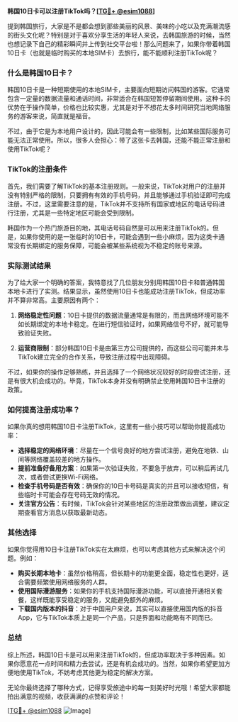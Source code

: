 **韩国10日卡可以注册TikTok吗？[[TG💪+ @esim1088](https://t.me/s/esim1088)]**

提到韩国旅行，大家是不是都会想到那些美丽的风景、美味的小吃以及充满潮流感的街头文化呢？特别是对于喜欢分享生活的年轻人来说，去韩国旅游的时候，当然也想记录下自己的精彩瞬间并上传到社交平台啦！那么问题来了，如果你带着韩国10日卡（也就是临时购买的本地SIM卡）去旅行，能不能顺利注册TikTok呢？

### 什么是韩国10日卡？
韩国10日卡是一种短期使用的本地SIM卡，主要面向短期访问韩国的游客。它通常包含一定量的数据流量和通话时间，非常适合在韩国短暂停留期间使用。这种卡的优势在于操作简单，价格也比较实惠，尤其是对于不想花太多时间研究当地网络服务的游客来说，简直就是福音。

不过，由于它是为本地用户设计的，因此可能会有一些限制，比如某些国际服务可能无法正常使用。所以，很多人会担心：带了这张卡去韩国，还能不能正常注册和使用TikTok呢？

### TikTok的注册条件
首先，我们需要了解TikTok的基本注册规则。一般来说，TikTok对用户的注册并没有特别严格的限制，只要拥有有效的手机号码，并且能够通过手机验证即可完成注册。不过，这里需要注意的是，TikTok并不支持所有国家或地区的电话号码进行注册，尤其是一些特定地区可能会受到限制。

韩国作为一个热门旅游目的地，其电话号码自然是可以用来注册TikTok的。但是，如果你使用的是一张临时的10日卡，可能会遇到一些小麻烦，因为这类卡通常没有长期绑定的服务保障，可能会被某些系统视为不稳定的账号来源。

### 实际测试结果
为了给大家一个明确的答案，我特意找了几位朋友分别用韩国10日卡和普通韩国本地卡进行了实测。结果显示，虽然使用10日卡也能成功注册TikTok，但成功率并不算非常高。主要原因有两个：

1. **网络稳定性问题**：10日卡提供的数据流量通常是有限的，而且网络环境可能不如长期绑定的本地卡稳定。在进行短信验证时，如果网络信号不好，就可能导致验证失败。
   
2. **运营商限制**：部分韩国10日卡是由第三方公司提供的，而这些公司可能并未与TikTok建立完全的合作关系，导致注册过程中出现障碍。

不过，如果你的操作足够熟练，并且选择了一个网络状况较好的时段尝试注册，还是有很大机会成功的。毕竟，TikTok本身并没有明确禁止使用韩国10日卡注册的政策。

### 如何提高注册成功率？
如果你真的想用韩国10日卡注册TikTok，这里有一些小技巧可以帮助你提高成功率：

- **选择稳定的网络环境**：尽量在一个信号良好的地方尝试注册，避免在地铁、山间等网络覆盖较差的地方操作。
- **提前准备好备用方案**：如果第一次验证失败，不要急于放弃，可以稍后再试几次，或者尝试更换Wi-Fi网络。
- **检查手机号码是否有效**：确保你的10日卡号码是真实的并且可以接收短信，有些临时卡可能会存在号码无效的情况。
- **关注官方公告**：有时候，TikTok会针对某些地区的注册政策做出调整，建议定期查看官方消息以获取最新动态。

### 其他选择
如果你觉得用10日卡注册TikTok实在太麻烦，也可以考虑其他方式来解决这个问题。例如：

- **购买长期本地卡**：虽然价格稍高，但长期卡的功能更全面，稳定性也更好，适合需要频繁使用网络服务的人群。
- **使用国际漫游服务**：如果你的手机支持国际漫游功能，可以直接开通相关套餐，这样既能享受稳定的服务，又能避免额外的麻烦。
- **下载国内版本的抖音**：对于中国用户来说，其实可以直接使用国内版的抖音App，它与TikTok本质上是同一个产品，只是界面和功能略有不同而已。

### 总结
综上所述，韩国10日卡是可以用来注册TikTok的，但成功率取决于多种因素。如果你愿意花一点时间和精力去尝试，还是有机会成功的。当然，如果你希望更加方便地使用TikTok，不妨考虑其他更为稳定的解决方案。

无论你最终选择了哪种方式，记得享受旅途中的每一刻美好时光哦！希望大家都能拍出满意的视频，收获满满的点赞和评论！

[[TG💪+ @esim1088](https://t.me/s/esim1088) ![Image](https://i.postimg.cc/4NQfJmqS/Snipaste-2025-05-13-00-14-12.png)]